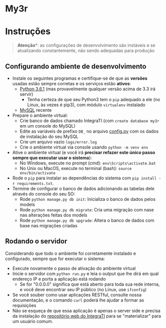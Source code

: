 # My3r

# Instruções

> **Atenção***: as configurações de desenvolvimento são instáveis e se atualizando constantemente, não sendo adequadas para produção

## Configurando ambiente de desenvolvimento

- Instale os seguintes programas e certifique-se de que as **versões** usadas estão sempre corretas e os serviços estão **ativos**:
    - [Python 3.6.1](https://www.python.org/downloads/release/python-361) (mas provavelmente qualquer versão acima de 3.3 irá servir)
        - Tenha certeza de que seu Python3 tem o ```pip``` adequado a ele (no Linux, às vezes é pip3), com módulo ```virtualenv``` instalado
    - [MySQL](https://dev.mysql.com/downloads/installer/) recente
- Prepare o ambiente virtual:
    - Crie banco de dados chamado IntegraTI (com ```create database my3r``` em um console do MySQL)
    - Edite as variáveis de prefixo ```DB_``` no arquivo [config.py](./config.py) com os dados de instalação do seu MySQL
    - Crie um arquivo vazio ```logs/error.log```
    - Crie o ambiente virtual via console usando ```python -m venv env```
- Ative o ambiente virtual (e você irá **precisar refazer este único passo sempre que executar usar o sistema**):
    - No Windows, execute no prompt (cmd): ```env\Scripts\activate.bat```
    - No Unix ou MacOS, execute no terminal (bash): ```source env/bin/activate```
- Rode o ```pip``` para instalar as dependências do sistema com ```pip install -r requirements.txt```.
- Termine de configurar o banco de dados adicionando as tabelas dele através do console do seu SO:
    - Rode ```python manage.py db init```: Inicializa o banco de dados pelos models
    - Rode ```python manage.py db migrate```: Cria uma migração com nase nas alterações feitas dos models
    - Rode ```python manage.py db upgrade```: Altera o banco de dados com base nas migrações criadas

## Rodando o servidor

Considerando que todo o ambiente foi corretamente instalado e configurado, sempre que for executar o sistema:

- Execute novamente o passo de ativação do ambiente virtual
- Inicie o servidor com ```python run.py``` e leia o output que lhe dirá em qual endereço IP e porta a aplicação está rodando
    - Se for "0.0.0.0" significa que está aberto para toda sua rede interna, e você deve encontrar seu IP público (no Linux, use ```ifconfig```)
- Se você souber como usar aplicações RESTful, consulte nossa documentação, e o comando ```curl``` poderá lhe ajudar a formar as requisições
- Não se esqueça de que essa aplicação é apenas o server side e precisa da instalação do [repositório web do IntegraTI](https://github.com/discentes-imd/IntegraTI-Web) para se "materializar" para um usuário comum.